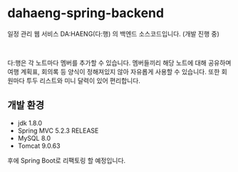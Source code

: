 # dahaeng-spring-backend
일정 관리 웹 서비스 DA:HAENG(다:행) 의 백엔드 소스코드입니다. (개발 진행 중)

<br>

다:행은 각 노트마다 멤버를 추가할 수 있습니다. 멤버들끼리 해당 노트에 대해 공유하며 여행 계획표, 회의록 등 양식이 정해져있지 않아 자유롭게 사용할 수 있습니다. 
또한 회원마다 투두 리스트와 미니 달력이 있어 편리합니다. 

## 개발 환경
+ jdk 1.8.0
+ Spring MVC 5.2.3 RELEASE
+ MySQL 8.0
+ Tomcat 9.0.63

후에 Spring Boot로 리팩토링 할 예정입니다.
